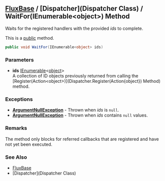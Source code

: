 [FluxBase](index) / [Dispatcher](Dispatcher Class) / WaitFor(IEnumerable\<object\>) Method
-------------------------------------------------------------------------------------------

Waits for the registered handlers with the provided _ids_ to complete.

This is a [public](https://docs.microsoft.com/dotnet/csharp/language-reference/keywords/public) method.

```c#
public void WaitFor(IEnumerable<object> ids)
```

### Parameters
* __ids__ [IEnumerable](https://docs.microsoft.com/dotnet/api/system.collections.generic.ienumerable-1)\<[object](https://docs.microsoft.com/dotnet/api/system.object)\>  
A collection of ID objects previously returned from calling the [Register(Action\<object\>)](Dispatcher.Register(Action{object}) Method) method.

### Exceptions
* __[ArgumentNullException](https://docs.microsoft.com/dotnet/api/system.argumentnullexception)__ - Thrown when _ids_ is `null`.
* __[ArgumentNullException](https://docs.microsoft.com/dotnet/api/system.argumentnullexception)__ - Thrown when _ids_ contains `null` values.

### Remarks
The method only blocks for referred callbacks that are registered and have not yet been executed.

### See Also
* [FluxBase](index)
* [Dispatcher](Dispatcher Class)